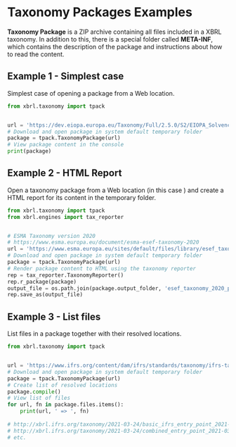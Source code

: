 # Taxonomy Packages Examples



**Taxonomy Package** is a ZIP archive containing all files included in a XBRL taxonomy. In addition to this, there is a special folder called **META-INF**, which contains the description of the package and instructions about how to read the content.



## Example 1 - Simplest case

Simplest case of opening a package from a Web location. 

```python
from xbrl.taxonomy import tpack


url = 'https://dev.eiopa.europa.eu/Taxonomy/Full/2.5.0/S2/EIOPA_SolvencyII_XBRL_Taxonomy_2.5.0_hotfix.zip'
# Download and open package in system default temporary folder
package = tpack.TaxonomyPackage(url)
# View package content in the console
print(package)
```



## Example 2 - HTML Report

Open a taxonomy package from a Web location (in this case ) and create a HTML report for its content in the temporary folder.

```python
from xbrl.taxonomy import tpack
from xbrl.engines import tax_reporter


# ESMA Taxonomy version 2020
# https://www.esma.europa.eu/document/esma-esef-taxonomy-2020
url = 'https://www.esma.europa.eu/sites/default/files/library/esef_taxonomy_2020.zip'
# Download and open package in system default temporary folder
package = tpack.TaxonomyPackage(url)
# Render package content to HTML using the taxonomy reporter
rep = tax_reporter.TaxonomyReporter()
rep.r_package(package)
output_file = os.path.join(package.output_folder, 'esef_taxonomy_2020_package_content.html')
rep.save_as(output_file)
```



## Example 3 - List files

List files in a package together with their resolved locations.

```python
from xbrl.taxonomy import tpack


url = 'https://www.ifrs.org/content/dam/ifrs/standards/taxonomy/ifrs-taxonomies/IFRST_2021-03-24.zip'
# Download and open package in system default temporary folder
package = tpack.TaxonomyPackage(url)
# Create list of resolved locations
package.compile()
# View list of files
for url, fn in package.files.items():
    print(url, ' => ', fn)
    
# http://xbrl.ifrs.org/taxonomy/2021-03-24/basic_ifrs_entry_point_2021-03-24.xsd  =>  IFRST_2021-03-24/basic_ifrs_entry_point_2021-03-24.xsd
# http://xbrl.ifrs.org/taxonomy/2021-03-24/combined_entry_point_2021-03-24.xsd  =>  IFRST_2021-03-24/combined_entry_point_2021-03-24.xsd
# etc. 
```



